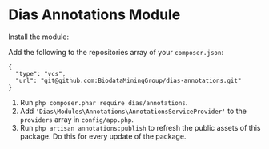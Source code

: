 # Dias Annotations Module

Install the module:

Add the following to the repositories array of your `composer.json`:
```
{
  "type": "vcs",
  "url": "git@github.com:BiodataMiningGroup/dias-annotations.git"
}
```

1. Run `php composer.phar require dias/annotations`.
2. Add `'Dias\Modules\Annotations\AnnotationsServiceProvider'` to the `providers` array in `config/app.php`.
3. Run `php artisan annotations:publish` to refresh the public assets of this package. Do this for every update of the package.
